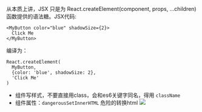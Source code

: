 从本质上讲，JSX 只是为 React.createElement(component, props, ...children) 函数提供的语法糖。JSX代码:

```
<MyButton color="blue" shadowSize={2}>
  Click Me
</MyButton>
```
编译为：
```
React.createElement(
  MyButton,
  {color: 'blue', shadowSize: 2},
  'Click Me'
)
```
* 组件写样式，不要直接用class，会和es6关键字同名，得用 `className`
* 组件属性：`dangerousSetInnerHTML` 危险的转换html
![](https://upload-images.jianshu.io/upload_images/9249356-8453b3041a837ff0.png?imageMogr2/auto-orient/strip%7CimageView2/2/w/1240)
